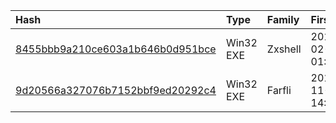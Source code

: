 |Hash|Type|Family|First_Seen|Name|
|:--|:--|:--|:--|:--|
|[8455bbb9a210ce603a1b646b0d951bce](https://www.virustotal.com/gui/file/8455bbb9a210ce603a1b646b0d951bce)|Win32 EXE|Zxshell|2014-02-13 01:52:26|test|
|[9d20566a327076b7152bbf9ed20292c4](https://www.virustotal.com/gui/file/9d20566a327076b7152bbf9ed20292c4)|Win32 EXE|Farfli|2012-11-23 14:30:19|adfdafdaf adfadf|
